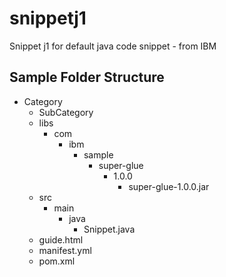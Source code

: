 # snippetj1
Snippet j1 for default java code snippet - from IBM

## Sample Folder Structure
* Category
  * SubCategory
  * libs
    * com
      * ibm
        * sample
          * super-glue
            * 1.0.0
              * super-glue-1.0.0.jar
  * src
    * main
      * java
        * Snippet.java
  * guide.html
  * manifest.yml
  * pom.xml
